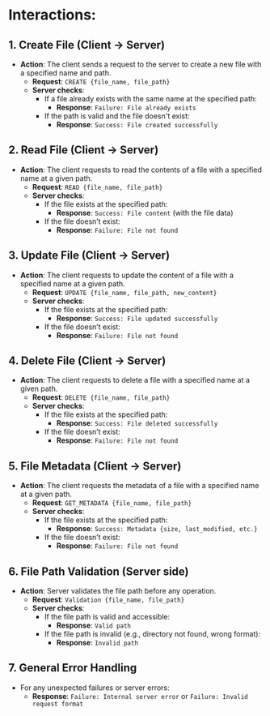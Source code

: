 # Interactions:

## 1. **Create File (Client → Server)**

- **Action**: The client sends a request to the server to create a new file with a specified name and path.
  - **Request**: `CREATE {file_name, file_path}`
  - **Server checks**:
    - If a file already exists with the same name at the specified path:
      - **Response**: `Failure: File already exists`
    - If the path is valid and the file doesn't exist:
      - **Response**: `Success: File created successfully`

## 2. **Read File (Client → Server)**

- **Action**: The client requests to read the contents of a file with a specified name at a given path.
  - **Request**: `READ {file_name, file_path}`
  - **Server checks**:
    - If the file exists at the specified path:
      - **Response**: `Success: File content` (with the file data)
    - If the file doesn’t exist:
      - **Response**: `Failure: File not found`

## 3. **Update File (Client → Server)**

- **Action**: The client requests to update the content of a file with a specified name at a given path.
  - **Request**: `UPDATE {file_name, file_path, new_content}`
  - **Server checks**:
    - If the file exists at the specified path:
      - **Response**: `Success: File updated successfully`
    - If the file doesn’t exist:
      - **Response**: `Failure: File not found`

## 4. **Delete File (Client → Server)**

- **Action**: The client requests to delete a file with a specified name at a given path.
  - **Request**: `DELETE {file_name, file_path}`
  - **Server checks**:
    - If the file exists at the specified path:
      - **Response**: `Success: File deleted successfully`
    - If the file doesn’t exist:
      - **Response**: `Failure: File not found`

## 5. **File Metadata (Client → Server)**

- **Action**: The client requests the metadata of a file with a specified name at a given path.
  - **Request**: `GET_METADATA {file_name, file_path}`
  - **Server checks**:
    - If the file exists at the specified path:
      - **Response**: `Success: Metadata {size, last_modified, etc.}`
    - If the file doesn’t exist:
      - **Response**: `Failure: File not found`

## 6. **File Path Validation (Server side)**

- **Action**: Server validates the file path before any operation.
  - **Request**: `Validation {file_name, file_path}`
  - **Server checks**:
    - If the file path is valid and accessible:
      - **Response**: `Valid path`
    - If the file path is invalid (e.g., directory not found, wrong format):
      - **Response**: `Invalid path`

## 7. **General Error Handling**

- For any unexpected failures or server errors:
  - **Response**: `Failure: Internal server error` or `Failure: Invalid request format`
